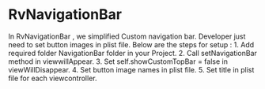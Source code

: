 # RvNavigationBar
In RvNavigationBar , we simplified Custom navigation bar. Developer just need to set button images in plist file.  Below are the steps for setup :  1. Add required folder NavigationBar folder in your Project. 2. Call setNavigationBar method in viewwillAppear. 3. Set self.showCustomTopBar = false in viewWillDisappear. 4. Set button image names in plist file. 5. Set title in plist file for each viewcontroller.
